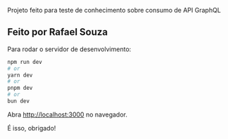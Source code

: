 Projeto feito para teste de conhecimento sobre consumo de API GraphQL


## Feito por Rafael Souza

Para rodar o servidor de desenvolvimento:

```bash
npm run dev
# or
yarn dev
# or
pnpm dev
# or
bun dev
```

Abra [http://localhost:3000](http://localhost:3000) no navegador.

É isso, obrigado!